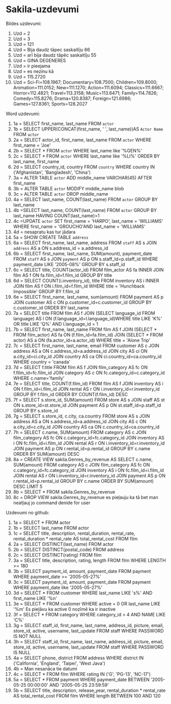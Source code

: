 # Sakila-uzdevumi
Bildes uzdevumi:
1) Uzd = 2
2) Uzd = 3
3) Uzd = 121
4) Uzd = Bija daudz tāpec saskaitīju 66
5) Uzd = arī bija daudz tāpēc saskaitīju 55
6) Uzd = GINA DEGENERES
7) Uzd = ir pieejama
8) Uzd = es nezinu kā
9) Uzd = 115.2720
10) Uzd = Sci-Fi=108.1967; Documentary=108.7500; Children=109.8000; Animation=111.0152; New=111.1270; Action=111.6094; Classics=111.6667; Horror=112.4821; Travel=113.3158; Music=113.6471; Family=114.7826; Comedy=115.8276; Drama=120.8387; Foreign=121.6986; Games=127.8361; Sports=128.2027

Word uzdevumi:
1) 1a = SELECT first_name, last_name FROM `actor`
2) 1b = SELECT UPPER(CONCAT(first_name, ' ', last_name))AS `Actor Name` FROM `actor`
3) 2a = SELECT actor_id, first_name, last_name FROM `actor` WHERE first_name = 'Joe'
4) 2b = SELECT * FROM `actor` WHERE last_name like '%GEN%'
5) 2c = SELECT * FROM `actor` WHERE last_name like '%LI%' ORDER BY last_name, first_name
6) 2d = SELECT country_id, country FROM `country` WHERE country IN ('Afghanistan', 'Bangladesh', 'China')
7) 3a = ALTER TABLE `actor` ADD middle_name VARCHAR(45) AFTER first_name
8) 3b = ALTER TABLE `actor` MODIFY middle_name blob
9) 3c = ALTER TABLE `actor` DROP middle_name
10) 4a = SELECT last_name, COUNT(last_name) FROM `actor` GROUP BY last_name
11) 4b =SELECT last_name, COUNT(last_name) FROM `actor` GROUP BY last_name HAVING COUNT(last_name)>1
12) 4c =UPDATE `actor` SET first_name = 'HARPO', last_name = 'WILLIAMS' WHERE first_name = 'GROUCHO'AND last_name = 'WILLIAMS'
13) 4d = nesapratu kas tur jādara
14) 5a = SHOW CREATE TABLE `address`
15) 6a = SELECT first_name, last_name, address FROM `staff` AS s JOIN `address` AS a ON s.address_id = a.address_id
16) 6b = SELECT first_name, last_name, SUM(amount), payment_date FROM `staff` AS s JOIN `payment` AS p ON s.staff_Id=p.staff_id WHERE payment_date LIKE '2005-08%' GROUP BY s.staff_id
17) 6c = SELECT title, COUNT(actor_id) FROM film_actor AS fa INNER JOIN film AS f ON fa.film_id=f.film_id GROUP BY title
18) 6d = SELECT COUNT(i.inventory_id), title FROM inventory AS i INNER JOIN film AS f ON i.film_id=f.film_id WHERE title = 'Hunchback Impossible' GROUP BY f.film_id
19) 6e = SELECT first_name, last_name, sum(amount) FROM payment AS p JOIN customer AS c ON p.customer_id=c.customer_id GROUP BY c.customer_id ORDER BY last_name
20) 7a = SELECT title FROM film AS f JOIN (SELECT language_id FROM language) AS l ON (f.language_id=l.language_id)WHERE title LIKE 'K%' OR title LIKE 'Q%' AND l.language_id = 1
21) 7b = SELECT first_name, last_name FROM film AS f JOIN (SELECT * FROM film_actor) AS fa ON (f.film_id=fa.film_id) JOIN (SELECT * FROM actor) AS a ON (fa.actor_id=a.actor_id) WHERE title = 'Alone Trip'
22) 7c = SELECT first_name, last_name, email FROM customer AS c JOIN address AS a ON c.address_id=a.address_id JOIN city AS ci ON a.city_id=ci.city_id JOIN country AS ca ON ci.country_id=ca.country_id WHERE country = 'canada'
23) 7d = SELECT f.title FROM film AS f JOIN film_category AS fc ON f.film_id=fc.film_id JOIN category AS c ON fc.category_id=c.category_id WHERE c.name='family'
24) 7e = SELECT title, COUNT(f.film_id) FROM film AS f JOIN inventory AS i ON f.film_id=i.film_id JOIN rental AS r ON i.inventory_id=r.inventory_id GROUP BY f.film_id ORDER BY COUNT(f.film_id) DESC
25) 7f = SELECT s.store_id, SUM(amount) FROM store AS s JOIN staff AS st ON s.store_id=st.store_id JOIN payment AS p ON st.staff_id=p.staff_id GROUP BY s.store_id
26) 7g = SELECT s.store_id, c.city, ca.country FROM store AS s JOIN address AS a ON s.address_id=a.address_id JOIN city AS c ON  a.city_id=c.city_id JOIN country AS ca ON c.country_id=ca.country_id
27) 7h = SELECT c.name, SUM(amount) FROM category AS c JOIN film_category AS fc ON c.category_id=fc.category_id JOIN inventory AS i ON fc.film_id=i.film_id JOIN rental AS r ON i.inventory_id=r.inventory_id JOIN payment AS p ON r.rental_id=p.rental_id GROUP BY c.name ORDER BY SUM(amount) DESC
28) 8a = CREATE VIEW sakila.Genres_by_revenue AS SELECT c.name, SUM(amount) FROM category AS c JOIN film_category AS fc ON c.category_id=fc.category_id JOIN inventory AS i ON fc.film_id=i.film_id JOIN rental AS r ON i.inventory_id=r.inventory_id JOIN payment AS p ON r.rental_id=p.rental_id GROUP BY c.name ORDER BY SUM(amount) DESC LIMIT 5
29) 8b = SELECT * FROM sakila.Genres_by_revenue
30) 8c = DROP VIEW sakila.Genres_by_revenue es pieļauju ka tā bet man neatļauj jo command denide for user

Uzdevumi no github:
1) 1a = SELECT * FROM actor
2) 1b = SELECT last_name FROM actor
3) 1c = SELECT title, description, rental_duration, rental_rate, rental_duration * rental_rate AS total_rental_cost FROM film
4) 2a = SELECT DISTINCT(last_name) FROM actor
5) 2b = SELECT DISTINCT(postal_code) FROM address
6) 2c = SELECT DISTINCT(rating) FROM film
7) 3a = SELECT title, description, rating, length FROM film WHERE LENGTH >= 180
8) 3b = SELECT payment_id, amount, payment_date FROM payment WHERE payment_date >= '2005-05-27%'
9) 3c = SELECT payment_id, amount, payment_date FROM payment WHERE payment_date like '2005-05-27%'
10) 3d = SELECT * FROM customer WHERE last_name LIKE 's%' AND first_name LIKE '%n'
11) 3e = SELECT * FROM customer WHERE active = 0 OR last_name LIKE '%m'   Es pieļāvu ka active 0 nozīmē ka ir inactive
12) 3f = SELECT * FROM category WHERE category_id > 4 AND NAME LIKE 'C%'
13) 3g = SELECT staff_id, first_name, last_name, address_id, picture, email, store_id, active, username, last_update FROM staff WHERE PASSWORD IS NOT NULL
14) 3h = SELECT staff_id, first_name, last_name, address_id, picture, email, store_id, active, username, last_update FROM staff WHERE PASSWORD IS NULL
15) 4a = SELECT phone, district FROM address WHERE district IN ('California', 'England', 'Taipei', 'West Java')
16) 4b = Man nesanāca tie datumi
17) 4c = SELECT * FROM film WHERE rating IN ('G', 'PG-13', 'NC-17')
18) 5a = SELECT * FROM payment WHERE payment_date BETWEEN '2005-05-25 00:00:00' AND '2005-05-25 23:59:59'
19) 5b = SELECT title, description, release_year, rental_duration * rental_rate AS total_rental_cost FROM film WHERE length BETWEEN 100 AND 120
